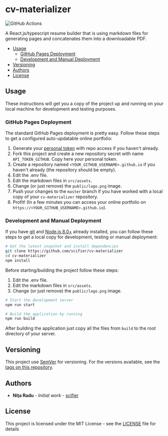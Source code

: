 # cv-materializer

![GitHub Actions](https://github.com/scifier/cv-materializer/workflows/CI/badge.svg)

A React.js/typescript resume builder that is using markdown files for generating pages and concatenates them into a downloadable PDF.

- [Usage](#getting-started)
  - [GitHub Pages Deployment](#github-pages-deployment)
  - [Development and Manual Deployment](#development-manual-deployment)
- [Versioning](#versioning)
- [Authors](#authors)
- [License](#license)

## Usage

These instructions will get you a copy of the project up and running on your local machine for development and testing purposes.

### GitHub Pages Deployment

The standard GitHub Pages deployment is pretty easy. Follow these steps to get a configured auto-updatable online portfolio:

1. Generate your [personal token](https://github.com/settings/tokens) with repo access if you haven't already.
2. Fork this project and create a new repository secret with name `API_TOKEN_GITHUB`. Copy here your personal token.
3. Create a repository named `<YOUR_GITHUB_USERNAME>.github.io` if you haven't already (the repository should be empty).
4. Edit the .env file.
5. Edit the markdown files in `src/assets`.
6. Change (or just remove) the `public/logo.png` image.
7. Push your changes to the `master` branch if you have worked with a local copy of your `cv-materializer` repository.
8. Profit! (In a few minutes you can access your online portfolio on `https://<YOUR_GITHUB_USERNAME>.github.io`).

### Development and Manual Deployment

If you have [git](https://git-scm.com) and [Node.js 8.0+](https://nodejs.org/en/download) already installed, you can follow these steps to get a local copy for development, testing or manual deployment:

```bash
# Get the latest snapshot and install dependencies
git clone https://github.com/scifier/cv-materializer
cd cv-materializer
npm install
```

Before starting/building the project follow these steps:

1. Edit the .env file.
2. Edit the markdown files in `src/assets`.
3. Change (or just remove) the `public/logo.png` image.

```bash
# Start the development server
npm run start

# Build the application by running
npm run build
```

After building the application just copy all the files from `build` to the root directory of your server.

## Versioning

This project use [SemVer](http://semver.org/) for versioning. For the versions available, see the [tags on this repository](https://github.com/scifier/cv-materializer/tags).

## Authors

- **Niţa Radu** - *Initial work* - [scifier](https://github.com/scifier)

## License

This project is licensed under the MIT License - see the [LICENSE](LICENSE) file for details
